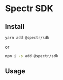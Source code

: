 # Spectr SDK

## Install

```bash
yarn add @spectr/sdk
```

or

```bash
npm i -s add @spectr/sdk
```

## Usage
